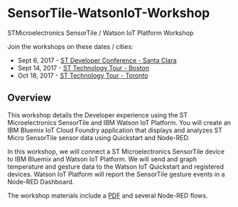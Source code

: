 # SensorTile-WatsonIoT-Workshop
STMicroelectronics SensorTile / Watson IoT Platform Workshop

Join the workshops on these dates / cities:
* Sept 6, 2017 - [ST Developer Conference - Santa Clara](http://www.st.com/content/st_com/en/special-events/developers-conference-2017.html)
* Sept 14, 2017 - [ST Technology Tour - Boston](http://www.st.com/content/st_com/en/campaigns/ST_Technology_Tour_2017_Boston.html) 
* Oct 18, 2017 - [ST Technology Tour - Toronto](http://www.st.com/content/st_com/en/campaigns/ST_Technology_Tour_2017_Toronto.html)

## Overview
This workshop details the Developer experience using the ST Microelectronics SensorTile and IBM Watson IoT Platform.  You will create an IBM Bluemix IoT Cloud Foundry application that displays and analyzes ST Micro SensorTile sensor data using Quickstart and Node-RED.

In this workshop, we will connect a ST Microelectronics SensorTile device to IBM Bluemix and Watson IoT Platform. We will send and graph temperature and gesture data to the Watson IoT Quickstart and registered devices.  Watson IoT Platform will report the SensorTile gesture events in a Node-RED Dashboard.

The workshop materials include a [PDF](https://github.com/johnwalicki/SensorTile-WatsonIoT-Workshop/blob/master/STMicro-SensorTile-WatsonIoT-Workshop2017.pdf) and several Node-RED flows.
